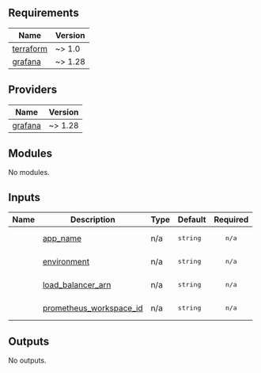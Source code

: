 <!-- BEGIN_TF_DOCS -->

## Requirements

| Name | Version |
|------|---------|
| <a name="requirement_terraform"></a> [terraform](#requirement\_terraform) | ~> 1.0 |
| <a name="requirement_grafana"></a> [grafana](#requirement\_grafana) | ~> 1.28 |
## Providers

| Name | Version |
|------|---------|
| <a name="provider_grafana"></a> [grafana](#provider\_grafana) | ~> 1.28 |
## Modules

No modules.

## Inputs
  | Name | Description | Type | Default | Required |
  |------|-------------|------|---------|:--------:|
      | <a name="input_app_name"></a> [app\_name](#input\_app\_name) | n/a |  <pre lang="json">string</pre> |  <pre lang="json">n/a</pre> |  yes |
      | <a name="input_environment"></a> [environment](#input\_environment) | n/a |  <pre lang="json">string</pre> |  <pre lang="json">n/a</pre> |  yes |
      | <a name="input_load_balancer_arn"></a> [load\_balancer\_arn](#input\_load\_balancer\_arn) | n/a |  <pre lang="json">string</pre> |  <pre lang="json">n/a</pre> |  yes |
      | <a name="input_prometheus_workspace_id"></a> [prometheus\_workspace\_id](#input\_prometheus\_workspace\_id) | n/a |  <pre lang="json">string</pre> |  <pre lang="json">n/a</pre> |  yes |
## Outputs

No outputs.

<!-- END_TF_DOCS -->